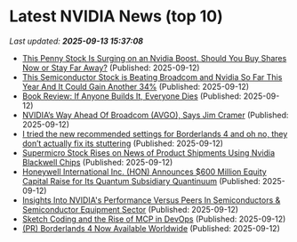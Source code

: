 # Latest NVIDIA News (top 10)
_Last updated: **2025-09-13 15:37:08**_

- [This Penny Stock Is Surging on an Nvidia Boost. Should You Buy Shares Now or Stay Far Away?](https://biztoc.com/x/889d82f761e8a0b5) (Published: 2025-09-12)
- [This Semiconductor Stock is Beating Broadcom and Nvidia So Far This Year And It Could Gain Another 34%](https://biztoc.com/x/ac102979f0ca0478) (Published: 2025-09-12)
- [Book Review: If Anyone Builds It, Everyone Dies](https://www.lesswrong.com/posts/SESDPpYDqYHniTgFL/book-review-if-anyone-builds-it-everyone-dies) (Published: 2025-09-12)
- [NVIDIA’s Way Ahead Of Broadcom (AVGO), Says Jim Cramer](https://finance.yahoo.com/news/nvidia-way-ahead-broadcom-avgo-152257920.html) (Published: 2025-09-12)
- [I tried the new recommended settings for Borderlands 4 and oh no, they don’t actually fix its stuttering](https://www.rockpapershotgun.com/i-tried-the-new-recommended-settings-for-borderlands-4-and-oh-no-they-dont-actually-fix-its-stuttering) (Published: 2025-09-12)
- [Supermicro Stock Rises on News of Product Shipments Using Nvidia Blackwell Chips](https://biztoc.com/x/3078e29b4c39f2ee) (Published: 2025-09-12)
- [Honeywell International Inc. (HON) Announces $600 Million Equity Capital Raise for Its Quantum Subsidiary Quantinuum](https://finance.yahoo.com/news/honeywell-international-inc-hon-announces-150930679.html) (Published: 2025-09-12)
- [Insights Into NVIDIA's Performance Versus Peers In Semiconductors & Semiconductor Equipment Sector](https://biztoc.com/x/b40ce082bf87b92c) (Published: 2025-09-12)
- [Sketch Coding and the Rise of MCP in DevOps](https://devops.com/sketch-coding-and-the-rise-of-mcp-in-devops/) (Published: 2025-09-12)
- [(PR) Borderlands 4 Now Available Worldwide](https://www.techpowerup.com/340940/borderlands-4-now-available-worldwide) (Published: 2025-09-12)
